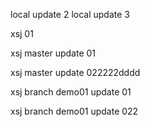 

local update 2
local update 3


xsj 01

xsj master update 01



xsj master update 022222dddd

xsj branch demo01 update 01

xsj branch demo01 update 022


